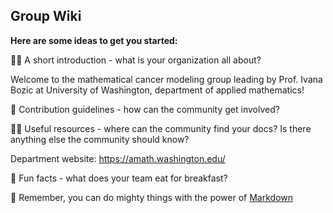 ## Group Wiki 

**Here are some ideas to get you started:**

🙋‍♀️ A short introduction - what is your organization all about?

Welcome to the mathematical cancer modeling group leading by Prof. Ivana Bozic at University of Washington, department of applied mathematics! 

🌈 Contribution guidelines - how can the community get involved?

👩‍💻 Useful resources - where can the community find your docs? Is there anything else the community should know?

Department website: https://amath.washington.edu/

🍿 Fun facts - what does your team eat for breakfast?

🧙 Remember, you can do mighty things with the power of [Markdown](https://docs.github.com/github/writing-on-github/getting-started-with-writing-and-formatting-on-github/basic-writing-and-formatting-syntax)

